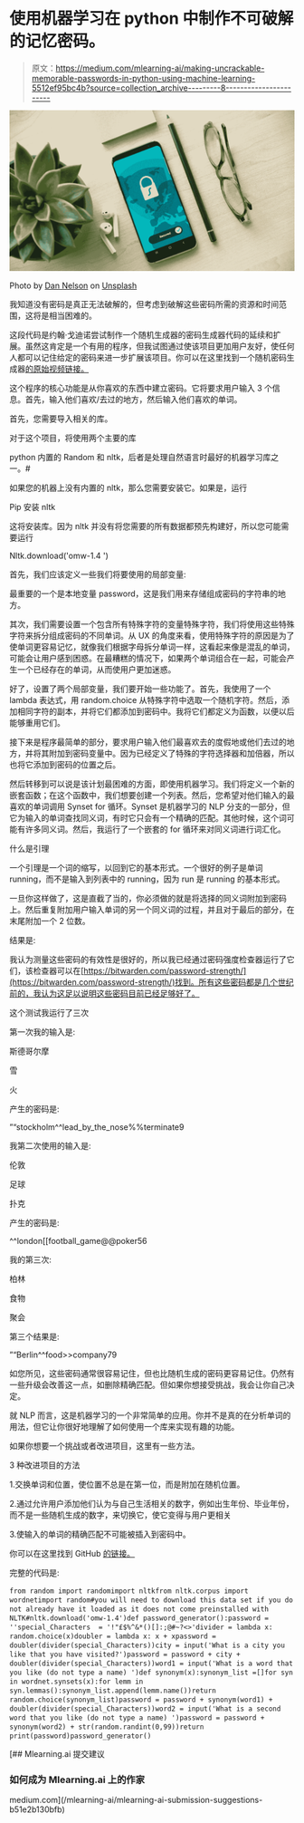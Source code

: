 # 使用机器学习在 python 中制作不可破解的记忆密码。

> 原文：<https://medium.com/mlearning-ai/making-uncrackable-memorable-passwords-in-python-using-machine-learning-5512ef95bc4b?source=collection_archive---------8----------------------->

![](img/c94445401903b8698467aef64aa88c79.png)

Photo by [Dan Nelson](https://unsplash.com/@danny144?utm_source=medium&utm_medium=referral) on [Unsplash](https://unsplash.com?utm_source=medium&utm_medium=referral)

我知道没有密码是真正无法破解的，但考虑到破解这些密码所需的资源和时间范围，这将是相当困难的。

这段代码是约翰·戈迪诺尝试制作一个随机生成器的密码生成器代码的延续和扩展。虽然这肯定是一个有用的程序，但我试图通过使该项目更加用户友好，使任何人都可以记住给定的密码来进一步扩展该项目。你可以在这里找到一个随机密码生成器[的原始视频链接。](https://www.youtube.com/watch?v=qgwEs36D_Xc)

这个程序的核心功能是从你喜欢的东西中建立密码。它将要求用户输入 3 个信息。首先，输入他们喜欢/去过的地方，然后输入他们喜欢的单词。

首先，您需要导入相关的库。

对于这个项目，将使用两个主要的库

python 内置的 Random 和 nltk，后者是处理自然语言时最好的机器学习库之一。#

如果您的机器上没有内置的 nltk，那么您需要安装它。如果是，运行

Pip 安装 nltk

这将安装库。因为 nltk 并没有将您需要的所有数据都预先构建好，所以您可能需要运行

Nltk.download('omw-1.4 ')

首先，我们应该定义一些我们将要使用的局部变量:

最重要的一个是本地变量 password，这是我们用来存储组成密码的字符串的地方。

其次，我们需要设置一个包含所有特殊字符的变量特殊字符，我们将使用这些特殊字符来拆分组成密码的不同单词。从 UX 的角度来看，使用特殊字符的原因是为了使单词更容易记忆，就像我们根据字母拆分单词一样，这看起来像是混乱的单词，可能会让用户感到困惑。在最糟糕的情况下，如果两个单词组合在一起，可能会产生一个已经存在的单词，从而使用户更加迷惑。

好了，设置了两个局部变量，我们要开始一些功能了。首先，我使用了一个 lambda 表达式，用 random.choice 从特殊字符中选取一个随机字符。然后，添加相同字符的副本，并将它们都添加到密码中。我将它们都定义为函数，以便以后能够重用它们。

接下来是程序最简单的部分，要求用户输入他们最喜欢去的度假地或他们去过的地方，并将其附加到密码变量中。因为已经定义了特殊的字符选择器和加倍器，所以也将它添加到密码的位置之后。

然后转移到可以说是该计划最困难的方面，即使用机器学习。我们将定义一个新的嵌套函数；在这个函数中，我们想要创建一个列表。然后，您希望对他们输入的最喜欢的单词调用 Synset for 循环。Synset 是机器学习的 NLP 分支的一部分，但它为输入的单词查找同义词，有时它只会有一个精确的匹配。其他时候，这个词可能有许多同义词。然后，我运行了一个嵌套的 for 循环来对同义词进行词汇化。

什么是引理

一个引理是一个词的缩写，以回到它的基本形式。一个很好的例子是单词 running，而不是输入到列表中的 running，因为 run 是 running 的基本形式。

一旦你这样做了，这是直截了当的，你必须做的就是将选择的同义词附加到密码上。然后重复附加用户输入单词的另一个同义词的过程，并且对于最后的部分，在末尾附加一个 2 位数。

结果是:

我认为测量这些密码的有效性是很好的，所以我已经通过密码强度检查器运行了它们，该检查器可以在[https://bitwarden.com/password-strength/](https://bitwarden.com/password-strength/)找到。所有这些密码都是几个世纪前的，我认为这足以说明这些密码目前已经足够好了。

这个测试我运行了三次

第一次我的输入是:

斯德哥尔摩

雪

火

产生的密码是:

”“stockholm^^lead_by_the_nose%%terminate9

我第二次使用的输入是:

伦敦

足球

扑克

产生的密码是:

^^london[[football_game@@poker56

我的第三次:

柏林

食物

聚会

第三个结果是:

”“Berlin^^food>>company79

如您所见，这些密码通常很容易记住，但也比随机生成的密码更容易记住。仍然有一些升级会改善这一点，如删除精确匹配。但如果你想接受挑战，我会让你自己决定。

就 NLP 而言，这是机器学习的一个非常简单的应用。你并不是真的在分析单词的用法，但它让你很好地理解了如何使用一个库来实现有趣的功能。

如果你想要一个挑战或者改进项目，这里有一些方法。

3 种改进项目的方法

1.交换单词和位置，使位置不总是在第一位，而是附加在随机位置。

2.通过允许用户添加他们认为与自己生活相关的数字，例如出生年份、毕业年份，而不是一些随机生成的数字，来切换它，使它变得与用户更相关

3.使输入的单词的精确匹配不可能被插入到密码中。

你可以在这里找到 GitHub [的链接。](https://github.com/TyanBr/random_password)

完整的代码是:

```
from random import randomimport nltkfrom nltk.corpus import wordnetimport random#you will need to download this data set if you do not already have it loaded as it does not come preinstalled with NLTK#nltk.download('omw-1.4')def password_generator():password = ''special_Characters  = '!"£$%^&*()[]:;@#~?<>'divider = lambda x: random.choice(x)doubler = lambda x: x + xpassword = doubler(divider(special_Characters))city = input('What is a city you like that you have visited?')password = password + city + doubler(divider(special_Characters))word1 = input('What is a word that you like (do not type a name) ')def synonym(x):synonym_list =[]for syn in wordnet.synsets(x):for lemm in syn.lemmas():synonym_list.append(lemm.name())return random.choice(synonym_list)password = password + synonym(word1) + doubler(divider(special_Characters))word2 = input('What is a second word that you like (do not type a name) ')password = password + synonym(word2) + str(random.randint(0,99))return print(password)password_generator()
```

[](/mlearning-ai/mlearning-ai-submission-suggestions-b51e2b130bfb) [## Mlearning.ai 提交建议

### 如何成为 Mlearning.ai 上的作家

medium.com](/mlearning-ai/mlearning-ai-submission-suggestions-b51e2b130bfb)